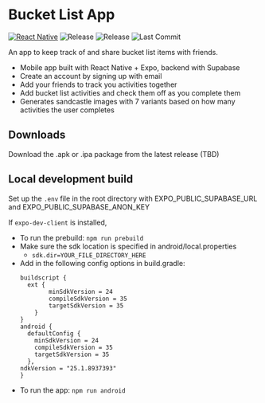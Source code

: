 # Bucket List App

[![React Native](https://img.shields.io/badge/React_Native-%2320232a.svg?logo=react&logoColor=%2361DAFB)](#)
![Release](https://img.shields.io/badge/platforms-android%2C_ios-blue)
![Release](https://img.shields.io/github/v/release/ollime/bucket-list-app)
![Last Commit](https://img.shields.io/github/last-commit/ollime/bucket-list-app)

An app to keep track of and share bucket list items with friends.

- Mobile app built with React Native + Expo, backend with Supabase
- Create an account by signing up with email
- Add your friends to track you activities together
- Add bucket list activities and check them off as you complete them
- Generates sandcastle images with 7 variants based on how many activities the user completes

## Downloads

Download the .apk or .ipa package from the latest release (TBD)

## Local development build

Set up the `.env` file in the root directory with EXPO_PUBLIC_SUPABASE_URL and EXPO_PUBLIC_SUPABASE_ANON_KEY

If `expo-dev-client` is installed,

- To run the prebuild: `npm run prebuild`
- Make sure the sdk location is specified in android/local.properties
  - `sdk.dir=YOUR_FILE_DIRECTORY_HERE`
- Add in the following config options in build.gradle:
  ```
  buildscript {
    ext {
          minSdkVersion = 24
          compileSdkVersion = 35
          targetSdkVersion = 35
      }
  }
  android {
    defaultConfig {
      minSdkVersion = 24
      compileSdkVersion = 35
      targetSdkVersion = 35
    },
  ndkVersion = "25.1.8937393"
  }
  ```
- To run the app: `npm run android`

